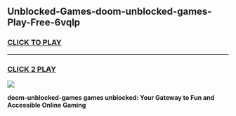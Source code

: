 
## Unblocked-Games-doom-unblocked-games-Play-Free-6vqlp
<h3>
<a href="https://premium76.site?title=doom-unblocked-games&ref=18A1">CLICK TO PLAY</a></h3>
<hr>

<h3>
<a href="https://premium76.site?title=doom-unblocked-games&ref=18A1">CLICK 2 PLAY</a>
  
</h3>

<a href="https://premium76.site?title=doom-unblocked-games&ref=18A1"><img src="https://clearcache.store/games.png"></a>


**doom-unblocked-games games unblocked: Your Gateway to Fun and Accessible Online Gaming**
